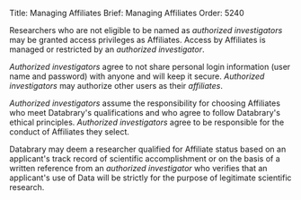 Title: Managing Affiliates 
Brief: Managing Affiliates
Order: 5240


Researchers who are not eligible to be named as *authorized investigators* may be granted access privileges as Affiliates.
Access by Affiliates is managed or restricted by an *authorized investigator*.

*Authorized investigators* agree to not share personal login information (user name and password) with anyone and will keep it secure. *Authorized investigators* may authorize other users as their *affiliates*. 

*Authorized investigators* assume the responsibility for choosing Affiliates who meet Databrary's qualifications and who agree to follow Databrary's ethical principles.
*Authorized investigators* agree to be responsible for the conduct of Affiliates they select.

Databrary may deem a researcher qualified for Affiliate status based on an applicant's track record of scientific accomplishment or on the basis of a written reference from an *authorized investigator* who verifies that an applicant's use of Data will be strictly for the purpose of legitimate scientific research.
